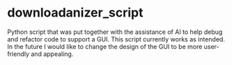 # downloadanizer_script
Python script that was put together with the assistance of AI to help debug and refactor code to support a GUI.
This script currently works as intended. In the future I would like to change the design of the GUI to be more user-friendly and appealing.
